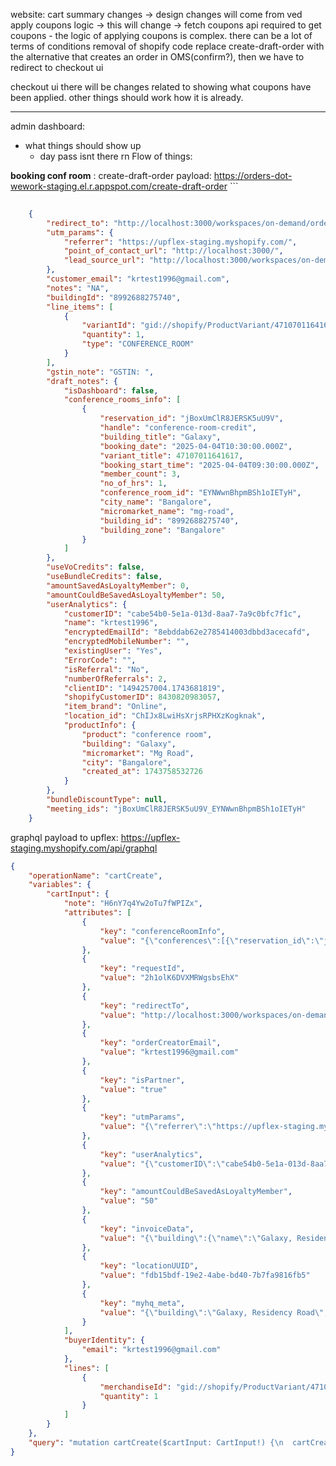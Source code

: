 
website: 
	cart summary changes -> design changes will come from ved
	apply coupons logic -> this will change -> fetch coupons api required to get coupons
	- the logic of applying coupons is complex. there can be a lot of terms of conditions
	removal of shopify code 
	replace create-draft-order with the alternative that creates an order in OMS(confirm?), then we have to redirect to checkout ui

checkout ui
	there will be changes related to showing what coupons have been applied. 
	other things should work how it is already. 


---
admin dashboard:
- what things should show up
	- day pass isnt there rn
Flow of things: 



**booking conf room** :
	create-draft-order payload: https://orders-dot-wework-staging.el.r.appspot.com/create-draft-order
	```
```json
	
	{
	    "redirect_to": "http://localhost:3000/workspaces/on-demand/order-confirmation/?order_id=",
	    "utm_params": {
	        "referrer": "https://upflex-staging.myshopify.com/",
	        "point_of_contact_url": "http://localhost:3000/",
	        "lead_source_url": "http://localhost:3000/workspaces/on-demand/conference-room/bangalore/galaxy-residency-road/cart-summary/"
	    },
	    "customer_email": "krtest1996@gmail.com",
	    "notes": "NA",
	    "buildingId": "8992688275740",
	    "line_items": [
	        {
	            "variantId": "gid://shopify/ProductVariant/47107011641617",
	            "quantity": 1,
	            "type": "CONFERENCE_ROOM"
	        }
	    ],
	    "gstin_note": "GSTIN: ",
	    "draft_notes": {
	        "isDashboard": false,
	        "conference_rooms_info": [
	            {
	                "reservation_id": "jBoxUmClR8JERSK5uU9V",
	                "handle": "conference-room-credit",
	                "building_title": "Galaxy",
	                "booking_date": "2025-04-04T10:30:00.000Z",
	                "variant_title": 47107011641617,
	                "booking_start_time": "2025-04-04T09:30:00.000Z",
	                "member_count": 3,
	                "no_of_hrs": 1,
	                "conference_room_id": "EYNWwnBhpmBSh1oIETyH",
	                "city_name": "Bangalore",
	                "micromarket_name": "mg-road",
	                "building_id": "8992688275740",
	                "building_zone": "Bangalore"
	            }
	        ]
	    },
	    "useVoCredits": false,
	    "useBundleCredits": false,
	    "amountSavedAsLoyaltyMember": 0,
	    "amountCouldBeSavedAsLoyaltyMember": 50,
	    "userAnalytics": {
	        "customerID": "cabe54b0-5e1a-013d-8aa7-7a9c0bfc7f1c",
	        "name": "krtest1996",
	        "encryptedEmailId": "8ebddab62e2785414003dbbd3acecafd",
	        "encryptedMobileNumber": "",
	        "existingUser": "Yes",
	        "ErrorCode": "",
	        "isReferral": "No",
	        "numberOfReferrals": 2,
	        "clientID": "1494257004.1743681819",
	        "shopifyCustomerID": 8430820983057,
	        "item_brand": "Online",
	        "location_id": "ChIJx8LwiHsXrjsRPHXzKogknak",
	        "productInfo": {
	            "product": "conference room",
	            "building": "Galaxy",
	            "micromarket": "Mg Road",
	            "city": "Bangalore",
	            "created_at": 1743758532726
	        }
	    },
	    "bundleDiscountType": null,
	    "meeting_ids": "jBoxUmClR8JERSK5uU9V_EYNWwnBhpmBSh1oIETyH"
	}


```


graphql payload to upflex:
https://upflex-staging.myshopify.com/api/graphql

```json
{
    "operationName": "cartCreate",
    "variables": {
        "cartInput": {
            "note": "H6nY7q4Yw2oTu7fWPIZx",
            "attributes": [
                {
                    "key": "conferenceRoomInfo",
                    "value": "{\"conferences\":[{\"reservation_id\":\"jBoxUmClR8JERSK5uU9V\",\"handle\":\"conference-room-credit\",\"building_title\":\"Galaxy\",\"booking_date\":\"2025-04-04T10:30:00.000Z\",\"variant_title\":47107011641617,\"booking_start_time\":\"2025-04-04T09:30:00.000Z\",\"member_count\":3,\"no_of_hrs\":1,\"conference_room_id\":\"EYNWwnBhpmBSh1oIETyH\",\"city_name\":\"Bangalore\",\"micromarket_name\":\"mg-road\",\"building_id\":\"8992688275740\",\"building_zone\":\"Bangalore\"}]}"
                },
                {
                    "key": "requestId",
                    "value": "2h1olK6DVXMRWgsbsEhX"
                },
                {
                    "key": "redirectTo",
                    "value": "http://localhost:3000/workspaces/on-demand/order-confirmation/?orderObjectId=H6nY7q4Yw2oTu7fWPIZx&order_id="
                },
                {
                    "key": "orderCreatorEmail",
                    "value": "krtest1996@gmail.com"
                },
                {
                    "key": "isPartner",
                    "value": "true"
                },
                {
                    "key": "utmParams",
                    "value": "{\"referrer\":\"https://upflex-staging.myshopify.com/\",\"point_of_contact_url\":\"http://localhost:3000/\",\"lead_source_url\":\"http://localhost:3000/workspaces/on-demand/conference-room/bangalore/galaxy-residency-road/cart-summary/\"}"
                },
                {
                    "key": "userAnalytics",
                    "value": "{\"customerID\":\"cabe54b0-5e1a-013d-8aa7-7a9c0bfc7f1c\",\"name\":\"krtest1996\",\"encryptedEmailId\":\"8ebddab62e2785414003dbbd3acecafd\",\"encryptedMobileNumber\":\"\",\"existingUser\":\"Yes\",\"ErrorCode\":\"\",\"isReferral\":\"No\",\"numberOfReferrals\":2,\"clientID\":\"1494257004.1743681819\",\"shopifyCustomerID\":8430820983057,\"item_brand\":\"Online\",\"location_id\":\"ChIJx8LwiHsXrjsRPHXzKogknak\",\"productInfo\":{\"product\":\"conference room\",\"building\":\"Galaxy\",\"micromarket\":\"Mg Road\",\"city\":\"Bangalore\",\"created_at\":1743758532726}}"
                },
                {
                    "key": "amountCouldBeSavedAsLoyaltyMember",
                    "value": "50"
                },
                {
                    "key": "invoiceData",
                    "value": "{\"building\":{\"name\":\"Galaxy, Residency Road\",\"state\":\"Karnataka\",\"state_code\":\"KA\"}}"
                },
                {
                    "key": "locationUUID",
                    "value": "fdb15bdf-19e2-4abe-bd40-7b7fa9816fb5"
                },
                {
                    "key": "myhq_meta",
                    "value": "{\"building\":\"Galaxy, Residency Road\",\"building_name\":\"Galaxy\",\"building_id\":\"8992688275740\"}"
                }
            ],
            "buyerIdentity": {
                "email": "krtest1996@gmail.com"
            },
            "lines": [
                {
                    "merchandiseId": "gid://shopify/ProductVariant/47107011641617",
                    "quantity": 1
                }
            ]
        }
    },
    "query": "mutation cartCreate($cartInput: CartInput!) {\n  cartCreate(input: $cartInput) {\n    cart {\n      id\n      checkoutUrl\n      __typename\n    }\n    __typename\n  }\n}"
}
```